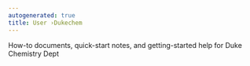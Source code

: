 ```yaml
---
autogenerated: true
title: User ›Dukechem
---
```


How-to documents, quick-start notes, and getting-started help for Duke Chemistry Dept
